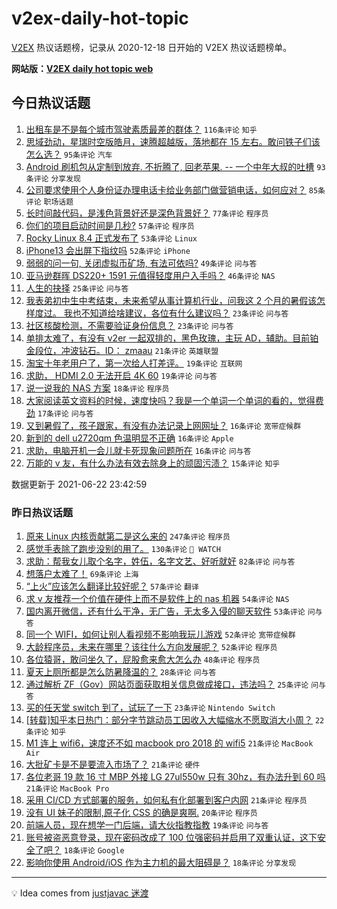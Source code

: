 # v2ex-daily-hot-topic

[V2EX](https://www.v2ex.com/) 热议话题榜，记录从 2020-12-18 日开始的 V2EX 热议话题榜单。

**网站版：[V2EX daily hot topic web](https://boojack.github.io/v2ex-daily-hot-topic-web/)**

## 今日热议话题

<!-- TODAY BEGIN -->

1. [出租车是不是每个城市驾驶素质最差的群体？](https://www.v2ex.com/t/784977) `116条评论` `知乎`
1. [思域劲动，星瑞时空版皓月，速腾超越版，落地都在 15 左右。敢问铁子们该怎么选？](https://www.v2ex.com/t/784974) `95条评论` `汽车`
1. [Android 刷机包从定制到放弃. 不折腾了, 回老苹果. -- 一个中年大叔的吐槽](https://www.v2ex.com/t/784982) `93条评论` `分享发现`
1. [公司要求使用个人身份证办理电话卡给业务部门做营销电话，如何应对？](https://www.v2ex.com/t/785080) `85条评论` `职场话题`
1. [长时间敲代码，是浅色背景好还是深色背景好？](https://www.v2ex.com/t/785006) `77条评论` `程序员`
1. [你们的项目启动时间是几秒?](https://www.v2ex.com/t/785066) `57条评论` `程序员`
1. [Rocky Linux 8.4 正式发布了](https://www.v2ex.com/t/785010) `53条评论` `Linux`
1. [iPhone13 会出屏下指纹吗](https://www.v2ex.com/t/785091) `52条评论` `iPhone`
1. [弱弱的问一句, 关闭虚拟币矿场, 有法可依吗?](https://www.v2ex.com/t/785154) `49条评论` `问与答`
1. [亚马逊群晖 DS220+ 1591 元值得轻度用户入手吗？](https://www.v2ex.com/t/784971) `46条评论` `NAS`
1. [人生的抉择](https://www.v2ex.com/t/785016) `25条评论` `问与答`
1. [我表弟初中生中考结束，未来希望从事计算机行业，问我这 2 个月的暑假该怎样度过。 我也不知道给啥建议，各位有什么建议吗？](https://www.v2ex.com/t/785142) `23条评论` `问与答`
1. [社区核酸检测，不需要验证身份信息？](https://www.v2ex.com/t/784970) `23条评论` `问与答`
1. [单排太难了，有没有 v2er 一起双排的，黑色玫瑰，主玩 AD，辅助。目前铂金段位，冲波钻石。ID： zmaau](https://www.v2ex.com/t/785011) `21条评论` `英雄联盟`
1. [淘宝十年老用户了，第一次给人打差评。](https://www.v2ex.com/t/785156) `19条评论` `互联网`
1. [求助， HDMI 2.0 无法开启 4K 60](https://www.v2ex.com/t/784990) `19条评论` `问与答`
1. [说一说我的 NAS 方案](https://www.v2ex.com/t/784975) `18条评论` `程序员`
1. [大家阅读英文资料的时候，速度快吗？我是一个单词一个单词的看的，觉得费劲](https://www.v2ex.com/t/785041) `17条评论` `问与答`
1. [又到暑假了，孩子跟家，有没有办法记录上网网址？](https://www.v2ex.com/t/785202) `16条评论` `宽带症候群`
1. [新到的 dell u2720qm 色温明显不正确](https://www.v2ex.com/t/785009) `16条评论` `Apple`
1. [求助，电脑开机一会儿就卡死现象问题所在](https://www.v2ex.com/t/784991) `16条评论` `问与答`
1. [万能的 v 友，有什么办法有效去除身上的顽固污渍？](https://www.v2ex.com/t/785145) `15条评论` `知乎`

数据更新于 2021-06-22 23:42:59

<!-- TODAY END -->

### 昨日热议话题

<!-- YESTERDAY BEGIN -->

1. [原来 Linux 内核贡献第二是这么来的](https://www.v2ex.com/t/784789) `247条评论` `程序员`
1. [感觉手表除了跑步没别的用了。](https://www.v2ex.com/t/784736) `130条评论` ` WATCH`
1. [求助：帮我女儿取个名字，姓伍，名字文艺、好听就好](https://www.v2ex.com/t/784893) `82条评论` `问与答`
1. [想落户太难了！](https://www.v2ex.com/t/784802) `69条评论` `上海`
1. [“上火”应该怎么翻译比较好呢？](https://www.v2ex.com/t/784881) `57条评论` `翻译`
1. [求 v 友推荐一个价值在硬件上而不是软件上的 nas 机器](https://www.v2ex.com/t/784746) `54条评论` `NAS`
1. [国内离开微信，还有什么干净，无广告，无太多入侵的聊天软件](https://www.v2ex.com/t/784810) `53条评论` `问与答`
1. [同一个 WIFI，如何让别人看视频不影响我玩儿游戏](https://www.v2ex.com/t/784747) `52条评论` `宽带症候群`
1. [大龄程序员，未来在哪里？该往什么方向发展呢？](https://www.v2ex.com/t/784754) `52条评论` `程序员`
1. [各位猿哥，敢问坐久了，屁股愈来愈大怎么办](https://www.v2ex.com/t/784727) `48条评论` `程序员`
1. [夏天上厕所都是怎么防暑降温的？](https://www.v2ex.com/t/784710) `28条评论` `问与答`
1. [通过解析 ZF（Gov）网站页面获取相关信息做成接口，违法吗？](https://www.v2ex.com/t/784851) `25条评论` `问与答`
1. [买的任天堂 switch 到了，试玩了一下](https://www.v2ex.com/t/784843) `23条评论` `Nintendo Switch`
1. [[转载]知乎本日热门：部分字节跳动员工因收入大幅缩水不愿取消大小周？](https://www.v2ex.com/t/784875) `22条评论` `知乎`
1. [M1 连上 wifi6，速度还不如 macbook pro 2018 的 wifi5](https://www.v2ex.com/t/784916) `21条评论` `MacBook Air`
1. [大批矿卡是不是要流入市场了？](https://www.v2ex.com/t/784880) `21条评论` `硬件`
1. [各位老哥 19 款 16 寸 MBP 外接 LG 27ul550w 只有 30hz，有办法升到 60 吗](https://www.v2ex.com/t/784858) `21条评论` `MacBook Pro`
1. [采用 CI/CD 方式部署的服务，如何私有化部署到客户内网](https://www.v2ex.com/t/784729) `21条评论` `程序员`
1. [没有 UI 妹子的限制,原子化 CSS 的确是爽啊.](https://www.v2ex.com/t/784909) `20条评论` `程序员`
1. [前端人员，现在想学一门后端，请大伙指教指教](https://www.v2ex.com/t/784813) `19条评论` `问与答`
1. [账号被盗恶意登录，现在密码改成了 100 位强密码并启用了双重认证，这下安全了吧？](https://www.v2ex.com/t/784949) `18条评论` `Google`
1. [影响你使用 Android/iOS 作为主力机的最大阻碍是？](https://www.v2ex.com/t/784866) `18条评论` `分享发现`

<!-- YESTERDAY END -->

---

💡 Idea comes from [justjavac 迷渡](https://github.com/justjavac/)
